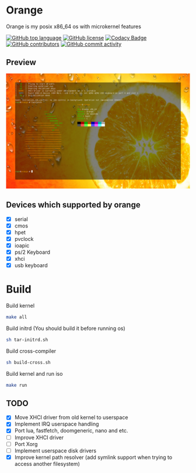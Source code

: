 # Orange

Orange is my posix x86_64 os with microkernel features

[![GitHub top language](https://img.shields.io/github/languages/top/cpplover0/orange?logo=c&label=)](https://github.com/cpplover0/orange/blob/main/kernel/GNUmakefile)
[![GitHub license](https://img.shields.io/github/license/cpplover0/orange)](https://github.com/cpplover0/orange/blob/master/LICENSE)
[![Codacy Badge](https://app.codacy.com/project/badge/Grade/e78ad48f394f46d1bb98f1942c7e1f21)]()
[![GitHub contributors](https://img.shields.io/github/contributors/cpplover0/orange)](https://github.com/cpplover0/orange/graphs/contributors)
[![GitHub commit activity](https://img.shields.io/github/commit-activity/m/cpplover0/orange)](https://github.com/cpplover0/orange/commits)

## Preview
![fastfetch and lua](https://github.com/cppLover0/Orange/blob/main/tools/img/work.png?raw=true)

## Devices which supported by orange

- [x] serial
- [x] cmos
- [x] hpet
- [x] pvclock
- [x] ioapic
- [x] ps/2 Keyboard
- [x] xhci
- [x] usb keyboard

# Build

Build kernel
```sh
make all
```

Build initrd (You should build it before running os)
```sh
sh tar-initrd.sh
```

Build cross-compiler 
```sh
sh build-cross.sh
```

Build kernel and run iso 
```sh
make run
```

## TODO

- [x] Move XHCI driver from old kernel to userspace
- [x] Implement IRQ userspace handling
- [x] Port lua, fastfetch, doomgeneric, nano and etc.
- [ ] Improve XHCI driver
- [ ] Port Xorg 
- [ ] Implement userspace disk drivers
- [x] Improve kernel path resolver (add symlink support when trying to access another filesystem)